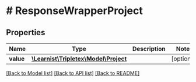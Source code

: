 # # ResponseWrapperProject

## Properties

Name | Type | Description | Notes
------------ | ------------- | ------------- | -------------
**value** | [**\Learnist\Tripletex\Model\Project**](Project.md) |  | [optional]

[[Back to Model list]](../../README.md#models) [[Back to API list]](../../README.md#endpoints) [[Back to README]](../../README.md)
